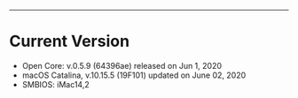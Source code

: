 
---

# Current Version

- Open Core: v.0.5.9 (64396ae) released on Jun 1, 2020
- macOS Catalina, v.10.15.5 (19F101) updated on June 02, 2020
- SMBIOS: iMac14,2
